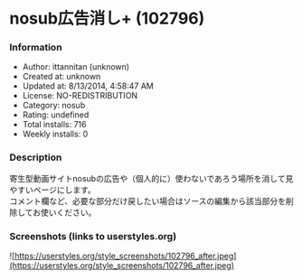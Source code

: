 # nosub広告消し+ (102796)

### Information
- Author: ittannitan (unknown)
- Created at: unknown
- Updated at: 8/13/2014, 4:58:47 AM
- License: NO-REDISTRIBUTION
- Category: nosub
- Rating: undefined
- Total installs: 716
- Weekly installs: 0


### Description
寄生型動画サイトnosubの広告や（個人的に）使わないであろう場所を消して見やすいページにします。<br>
コメント欄など、必要な部分だけ戻したい場合はソースの編集から該当部分を削除してお使いください。


### Screenshots (links to userstyles.org)
![https://userstyles.org/style_screenshots/102796_after.jpeg](https://userstyles.org/style_screenshots/102796_after.jpeg)


